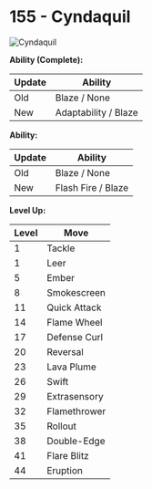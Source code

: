 # 155 - Cyndaquil
![][155]

**Ability (Complete):**

Update | Ability
---    | ---
Old    | Blaze / None
New    | Adaptability / Blaze

**Ability:**

Update | Ability
---    | ---
Old    | Blaze / None
New    | Flash Fire / Blaze

**Level Up:**

Level | Move
---   | ---
  1   | Tackle
  1   | Leer
  5   | Ember
  8   | Smokescreen
 11   | Quick Attack
 14   | Flame Wheel
 17   | Defense Curl
 20   | Reversal
 23   | Lava Plume
 26   | Swift
 29   | Extrasensory
 32   | Flamethrower
 35   | Rollout
 38   | Double-Edge
 41   | Flare Blitz
 44   | Eruption



[155]: https://raw.githubusercontent.com/PokeAPI/sprites/master/sprites/pokemon/155.png "Cyndaquil"
